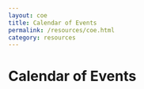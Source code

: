```yaml
---
layout: coe
title: Calendar of Events
permalink: /resources/coe.html
category: resources
---
```


<h1>Calendar of Events</h1>

		
			
				
		